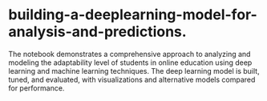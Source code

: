 # building-a-deeplearning-model-for-analysis-and-predictions.
The notebook demonstrates a comprehensive approach to analyzing and modeling the adaptability level of students in online education using deep learning and machine learning techniques. The deep learning model is built, tuned, and evaluated, with visualizations and alternative models compared for performance.
